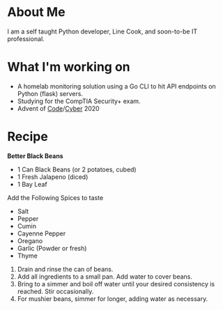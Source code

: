# About Me
  I am a self taught Python developer, Line Cook, and soon-to-be IT professional.
  
# What I'm working on

- A homelab monitoring solution using a Go CLI to hit API endpoints on Python (flask) servers.
- Studying for the CompTIA Security+ exam.
- Advent of [Code](code)/[Cyber](cyber) 2020


# Recipe

**Better Black Beans** 
  - 1 Can Black Beans (or 2 potatoes, cubed)
  - 1 Fresh Jalapeno (diced)
  - 1 Bay Leaf

Add the Following Spices to taste
  - Salt
  - Pepper
  - Cumin
  - Cayenne Pepper
  - Oregano
  - Garlic (Powder or fresh)
  - Thyme


  1. Drain and rinse the can of beans.
  2. Add all ingredients to a small pan. Add water to cover beans.
  3. Bring to a simmer and boil off water until your desired consistency is reached. Stir occasionally. 
  4. For mushier beans, simmer for longer, adding water as necessary.
 
[code]: https://adventofcode.com/2020
[cyber]: https://tryhackme.com/room/adventofcyber2
